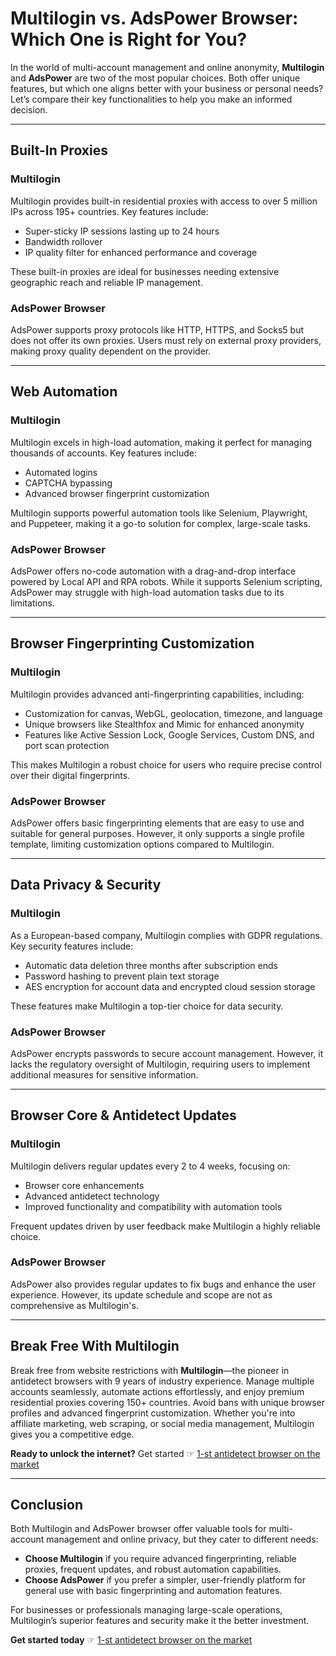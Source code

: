 # Multilogin vs. AdsPower Browser: Which One is Right for You?

In the world of multi-account management and online anonymity, **Multilogin** and **AdsPower** are two of the most popular choices. Both offer unique features, but which one aligns better with your business or personal needs? Let’s compare their key functionalities to help you make an informed decision.

---

## Built-In Proxies

### Multilogin
Multilogin provides built-in residential proxies with access to over 5 million IPs across 195+ countries. Key features include:

- Super-sticky IP sessions lasting up to 24 hours
- Bandwidth rollover
- IP quality filter for enhanced performance and coverage

These built-in proxies are ideal for businesses needing extensive geographic reach and reliable IP management.

### AdsPower Browser
AdsPower supports proxy protocols like HTTP, HTTPS, and Socks5 but does not offer its own proxies. Users must rely on external proxy providers, making proxy quality dependent on the provider.

---

## Web Automation

### Multilogin
Multilogin excels in high-load automation, making it perfect for managing thousands of accounts. Key features include:

- Automated logins
- CAPTCHA bypassing
- Advanced browser fingerprint customization

Multilogin supports powerful automation tools like Selenium, Playwright, and Puppeteer, making it a go-to solution for complex, large-scale tasks.

### AdsPower Browser
AdsPower offers no-code automation with a drag-and-drop interface powered by Local API and RPA robots. While it supports Selenium scripting, AdsPower may struggle with high-load automation tasks due to its limitations.

---

## Browser Fingerprinting Customization

### Multilogin
Multilogin provides advanced anti-fingerprinting capabilities, including:

- Customization for canvas, WebGL, geolocation, timezone, and language
- Unique browsers like Stealthfox and Mimic for enhanced anonymity
- Features like Active Session Lock, Google Services, Custom DNS, and port scan protection

This makes Multilogin a robust choice for users who require precise control over their digital fingerprints.

### AdsPower Browser
AdsPower offers basic fingerprinting elements that are easy to use and suitable for general purposes. However, it only supports a single profile template, limiting customization options compared to Multilogin.

---

## Data Privacy & Security

### Multilogin
As a European-based company, Multilogin complies with GDPR regulations. Key security features include:

- Automatic data deletion three months after subscription ends
- Password hashing to prevent plain text storage
- AES encryption for account data and encrypted cloud session storage

These features make Multilogin a top-tier choice for data security.

### AdsPower Browser
AdsPower encrypts passwords to secure account management. However, it lacks the regulatory oversight of Multilogin, requiring users to implement additional measures for sensitive information.

---

## Browser Core & Antidetect Updates

### Multilogin
Multilogin delivers regular updates every 2 to 4 weeks, focusing on:

- Browser core enhancements
- Advanced antidetect technology
- Improved functionality and compatibility with automation tools

Frequent updates driven by user feedback make Multilogin a highly reliable choice.

### AdsPower Browser
AdsPower also provides regular updates to fix bugs and enhance the user experience. However, its update schedule and scope are not as comprehensive as Multilogin's.

---

## Break Free With Multilogin

Break free from website restrictions with **Multilogin**—the pioneer in antidetect browsers with 9 years of industry experience. Manage multiple accounts seamlessly, automate actions effortlessly, and enjoy premium residential proxies covering 150+ countries. Avoid bans with unique browser profiles and advanced fingerprint customization. Whether you're into affiliate marketing, web scraping, or social media management, Multilogin gives you a competitive edge.

**Ready to unlock the internet?** Get started ☞ [1-st antidetect browser on the market](https://bit.ly/multIlogin)

---

## Conclusion

Both Multilogin and AdsPower browser offer valuable tools for multi-account management and online privacy, but they cater to different needs:

- **Choose Multilogin** if you require advanced fingerprinting, reliable proxies, frequent updates, and robust automation capabilities.
- **Choose AdsPower** if you prefer a simpler, user-friendly platform for general use with basic fingerprinting and automation features.

For businesses or professionals managing large-scale operations, Multilogin’s superior features and security make it the better investment.

**Get started today** ☞ [1-st antidetect browser on the market](https://bit.ly/multIlogin)
